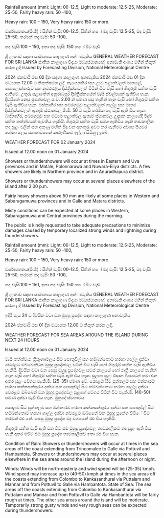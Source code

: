 Rainfall amount (mm): Light: 00-12.5, Light to moderate: 12.5-25, Moderate: 25-50, Fairly heavy rain: 50 -100,

Heavy rain: 100 – 150, Very heavy rain: 150 or more.

වර්ෂාපතනය(මි.මී) : සිහින් වැසි: 00-12.5, සිහින් හ ෝ මද වැසි: 12.5-25, මද වැසි: 25-50, තරමක් තද වැසි: 50 -100,

තද වැසි:100 – 150, ඉතා තද වැසි: 150 හ ෝ ඊට වැඩි

ශ්‍රී ලංකාව සඳහා සාමාන්‍යය කාලගුණ අන්‍ාවැකිය GENERAL WEATHER FORECAST FOR SRI LANKA ජාතික කාලගුණ විදයා මධ්‍යස්ථානහේ, අනාවැකි අංශය මගින් නිකුත් කරන ලදි Issued by Forecasting Division, National Meteorological Centre

2024 ජනවාරි මස 02 දින සඳහා කාලගුණ අනාවැකිය 2024 ජනවාරි මස 01 දින මධ්‍යහන 12.00 ට නිකුත්කරන ලදි. නැගෙනහිර සහ ඌව පළාත්වලත් මාතලේ, පොලොන්නරුව සහ නුවරඑළිය දිස්ත්‍රික්කවලත් විටින් විට වැසි හෝ ගිගුරුම් සහිත වැසි ඇතිවේ. උතුරු පළාතේත් අනුරාධපුර දිස්ත්‍රික්කයේත් වැසි ස්වල්පයක් ඇතිවිය හැක. දිවයිනේ නෙසු ප්‍රනේශවල ප.ව. 2.00 න් පමණ පසු තැනින් තැන වැසි හෝ ගිගුරුම් සහිත වැසි ඇතිවිය හැක. බස්නාහිර සහ සබරගමුව පළාත්වලත් ගාල්ල සහ මාතර දිස්ත්‍රික්කවලත් ඇතැම් ස්ථානවල මි.මි. 50 ට වැඩි තරමක තද වැසි ඇති විය හැක. බස්නාහිර, සබරගමුව සහ මධ්‍යම පළාත්වල ඇතැම් ස්ථානවල උදෑසන කාලයේදී මීදුම් සහිත තත්ත්වයක් පැවතිය හැකියි. ගිගුරුම් සහිත වැසි සමග ඇතිවිය හැකි තාවකාලික තද සුළං වලින් සහ අකුණු මඟින් සිදු වන අනතුරු අවම කර ගැනීමට අවශ්‍ය පියවර ගන්නා ලෙස ජනතාවගෙන් කාරුණිකව ඉල්ලා සිටිනු ලැබේ.

WEATHER FORECAST FOR 02 January 2024

Issued at 12.00 noon on 01 January 2024

Showers or thundershowers will occur at times in Eastern and Uva provinces and in Matale, Polonnaruwa and Nuwara-Eliya districts. A few showers are likely in Northern province and in Anuradhapura district.

Showers or thundershowers may occur at several places elsewhere of the island after 2.00 p.m.

Fairly heavy showers above 50 mm are likely at some places in Western and Sabaragamuwa provinces and in Galle and Matara districts.

Misty conditions can be expected at some places in Western, Sabaragamuwa and Central provinces during the morning.

The public is kindly requested to take adequate precautions to minimize damages caused by temporary localized strong winds and lightning during thundershowers.

Rainfall amount (mm): Light: 00-12.5, Light to moderate: 12.5-25, Moderate: 25-50, Fairly heavy rain: 50 -100,

Heavy rain: 100 – 150, Very heavy rain: 150 or more.

වර්ෂාපතනය(මි.මී) : සිහින් වැසි: 00-12.5, සිහින් හ ෝ මද වැසි: 12.5-25, මද වැසි: 25-50, තරමක් තද වැසි: 50 -100,

තද වැසි:100 – 150, ඉතා තද වැසි: 150 හ ෝ ඊට වැඩි

ශ්‍රී ලංකාව සඳහා සාමාන්‍යය කාලගුණ අන්‍ාවැකිය GENERAL WEATHER FORECAST FOR SRI LANKA ජාතික කාලගුණ විදයා මධ්‍යස්ථානහේ, අනාවැකි අංශය මගින් නිකුත් කරන ලදි Issued by Forecasting Division, National Meteorological Centre

ඉදිරි පැය 24 ට දිවයින වටා වන මුහුදු ප්‍රදේශ සඳහා කාලගුණ අනාවැකිය

2024 ජනවාරි මස 01 දින මධ්‍යහන 12.00 ට නිකුත් කරන ලදි.

WEATHER FORECAST FOR SEA AREAS AROUND THE ISLAND DURING NEXT 24 HOURS

Issued at 12.00 noon on 01 January 2024

වැසි තත්ත්වය: ත්‍රිකුණාමලය සිට පොතුවිල් සහ හම්බන්තොට හරහා ගාල්ල දක්වා වෙරළට ඔබ්බෙන්වන මුහුදු ප්‍රදේශවල වටින් විට වැසි හෝ ගිගුරුම් සහිත වැසි ඇතිවිය හැකියි. දිවයින වටා වන සෙසු මුහුදු ප්‍රදේශවල සවස් කාලයේ හෝ රාත්‍රී කාලයේ තැනින් තැන වැසි හෝ ගිගුරුම් සහිත වැසි ඇති විය හැක. සුළඟ: සුළං ඊසාන දිශාවෙන් හමා එන අතර සුළං වේගය පැ.කි.මී. (25-35) පමණ වේ. කොළඹ සිට පුත්තලම සහ මන්නාරම හරහා කන්කසන්තුරය දක්වා සහ පොතුවිල් සිට හම්බන්තොට හරහා ගාල්ල දක්වා වෙරළට ඔබ්බෙන් වන මුහුදු ප්‍රදේශවල සුළගේ වේගය විටින් විට පැ.කි.මී. (40-50) පමණ දක්වා වැඩි විය හැක. මුහුදේ ස්වභාවය:

කොළඹ සිට පුත්තලම සහ මන්නාරම හරහා කන්කසන්තුරය දක්වා සහ පොතුවිල් සිට හම්බන්තොට හරහා ගාල්ල දක්වා නවරළට ඔබ්නෙේ වන මුහුදු ප්‍රනේශ විටිේ විට තරමක් රළු නේ. සෙසු මුහුදු ප්‍රදේශ මද වශයෙන් රළු විය හැකියි.

ගිගුරුම් සහිත වැසි ඇති වන විට එම මුහුදු ප්‍රදේශවල තාවකාලිකව තද සුළං ඇති විය හැකි අතර එවිට එම මුහුදු ප්‍රදේශ තාවකාලිකව ඉතා රළු විය හැක.

Condition of Rain: Showers or thundershowers will occur at times in the sea areas off the coast extending from Trincomalee to Galle via Pottuvil and Hambantota. Showers or thundershowers may occur at several places elsewhere in the sea areas around the island during the afternoon or night.

Winds: Winds will be north-easterly and wind speed will be (25-35) kmph. Wind speed may increase up to (40-50) kmph at times in the sea areas off the coasts extending from Colombo to Kankasanthurai via Puttalam and Mannar and from Pottuvil to Galle via Hambantota. State of Sea: The sea areas off the coasts extending from Colombo to Kankasanthurai via Puttalam and Mannar and from Pottuvil to Galle via Hambantota will be fairly rough at times. The other sea areas around the island will be moderate. Temporarily strong gusty winds and very rough seas can be expected during thundershowers.